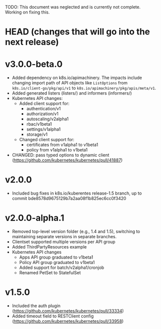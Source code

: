 
TODO: This document was neglected and is currently not complete. Working on
fixing this.

# HEAD (changes that will go into the next release)

# v3.0.0-beta.0

* Added dependency on k8s.io/apimachinery. The impacts include changing import path of API objects like `ListOptions` from `k8s.io/client-go/pkg/api/v1` to `k8s.io/apimachinery/pkg/apis/meta/v1`.
* Added generated listers (listers/) and informers (informers/)
* Kubernetes API changes:
  * Added client support for:
    * authentication/v1
    * authorization/v1
    * autoscaling/v2alpha1
    * rbac/v1beta1
    * settings/v1alpha1
    * storage/v1
  * Changed client support for:
    * certificates from v1alpha1 to v1beta1
    * policy from v1alpha1 to v1beta1
* CHANGED: pass typed options to dynamic client (https://github.com/kubernetes/kubernetes/pull/41887)

# v2.0.0

* Included bug fixes in k8s.io/kuberentes release-1.5 branch, up to commit
  bde8578d9675129b7a2aa08f1b825ec6cc0f3420

# v2.0.0-alpha.1

* Removed top-level version folder (e.g., 1.4 and 1.5), switching to maintaining separate versions
  in separate branches.
* Clientset supported multiple versions per API group
* Added ThirdPartyResources example
* Kubernetes API changes
  * Apps API group graduated to v1beta1
  * Policy API group graduated to v1beta1
  * Added support for batch/v2alpha1/cronjob
  * Renamed PetSet to StatefulSet


# v1.5.0

* Included the auth plugin (https://github.com/kubernetes/kubernetes/pull/33334)
* Added timeout field to RESTClient config (https://github.com/kubernetes/kubernetes/pull/33958)
